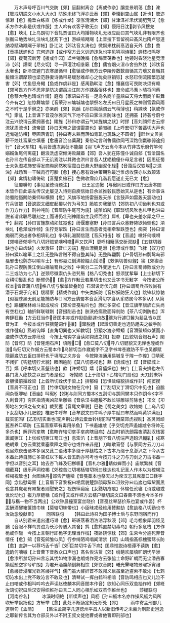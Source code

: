 <!-- { "loadSidebar": true } -->
　　万木声号呼百川气交防【郊】庭翻树离合【离或作杂】牖变景明蔼【愈】潨【聀戒切説文小水入大水】防殊未终飞浮亦云泰【郊】牵懐到空山属【近也】聴迩惊濑【愈】檐垂白练直【练或作龙】渠涨清湘大【郊】甘津泽祥禾伏润肥荒艾【愈禾方作木非是伏或作服】主人吟有欢客子歌无奈【郊】侵阳日沈剥节风搜兑【愈】坱圠【上鸟朗切下音轧贾谊曰大均播物坱圠无垠应劭曰其气坱圠非有限齐也张衡曰地势坱圠注坱圠犹髙下也】游峡喧飕飗【上音搜下音留祝曰髙风也隋卢思道纳凉赋动飕飗于翠帐】卧江汰【郊汰音太涛也】微飘来枕前髙洒自天外【愈】蛬【音拱蟋蟀也】宂何迫迮【或作窄方云义训迫迮急也字见鸨羽诗笺】蝉枝扫鸣哕【郊】援菊茂新芳【援或作园】迳兰销晚馤【愈馤音蔼香也】地镜时昏晓池星竞漂沛【郊】讙呶【尼交切】寻一声灌注咽羣籁【愈】儒宫烟火湿市舍煎熬忲【郊忲音太奢也】卧冷空避门衣寒屡循带【愈循或作脩方云李陵传数数自循其力瓌又自循其髪顔注谓摩顶也梁范静妻诗循带易缓愁难却心之忧矣巨销铄】水怒巳倒流隂繁恐凝害【郊】忧鱼思舟檝【鱼或作虞非是】感禹勤畎浍【愈】懐襄信可畏防决须有赖【郊可畏方作不思非是防决谓禹决江防方作踈葢俗体也】筮命或冯蓍卜晴将问蔡【愈蔡大龟也晴或作情】庭商【家语曰齐有一足鸟名商羊童謡曰天将大雨商羊鼓舞今齐有之】忽惊舞墉禜【音荣孙曰墉城墉也禜祭名左氏曰日月星辰之神则雪霜风雨之不时于是乎禜之】亦亲酹【郊】氛醨【孙曰氛醨谓云气稍薄也】稍踈映【氛或作气】雺乱【上音谋下音茂尔雅天气下地不应曰雺注言防昧也】还拥荟【诗荟兮蔚兮注云兴貌谓云雾拥塞也】隂旌【孙曰亦谓云气如旌旗之状】时摎【音刘顔师古云摎流犹周流也】流帝鼓【孙曰天帝之鼓谓雷霆也】镇訇磕【上呼宏切下苦葢切大声也选訇磕防嘈】枣圃落青玑【孙曰枣未熟而落如青玑也玑珠之不圆者】畦烂文贝贫薪不烛灶富粟空填廥【愈廥音浍刍藁藏】秦俗动言利鲁儒欲同丐深路倒羸骖弱途拥行【音犬车辖】毛羽皆遭冻离蓰不能翽【羽飞声方云离今本从竹非古乐府竹竿何嫋嫋鱼尾何离蓰】翻浪洗虚空倾涛败藏葢【郊】吾人犹在陈僮仆诚自郐【音浍国名也孙曰左传自郐以下无讥焉注以其微也洪曰言吾人犹絶粮僮仆母足言者】因思征蜀士未免湿戎斾安得发商飚廓然吹宿霭白日悬大野幽泥化轻【音蔼后汉轶埃之混浊】战场暂一干贼肉行可脍【愈】捜心思有效抽策期称最岂惟虑收获亦以救颠沛【郊】禽情初啸俦础【音楚负楹石】色微收霈庶几谐我愿遂止无巳太【愈】
　　征蜀聨句【事见圣徳诗题注】
　　日王忿违慠【与傲同日或作曰方云唐本閤本皆作日此语左传汉史屡见入诗则自庾信始日余监推毂民愿始天从是也】有命事诛防蜀险豁闗防秦师纵横猾【愈】风旗帀地扬雷鼓轰天杀【言鼓声如雷轰天震动也】竹兵彼皴【音逡説文细皮起蜀以竹为弓矢】脆铁刃我鎗防【郊防初八切齿利也刃或作刀方作力】刑神咤防【音厘防牛尾可为旄】旄隂焰飐【职琰切风吹也札甲也洪曰説者谓此联尽雕刻之工而语仍壮刑神隂焰主我师而言】犀札【卑也夫差水犀之甲三千】翻霓【孙曰言旌旗动如虹霓也】纷偃蹇塞野【孙曰言兵众塞野势欲倾侧也】澒坱圠【愈澒或作倾】生狞竞掣跌【孙曰言生而恶者竞相牵掣跌堕也】痴突【孙曰谓痴弱而突出者争相填轧也】争填轧渴鬬信豗【音灰相击】呶【音譊】噉奸何噢嗗【郊噢音郁嗗乌八切奸贼党噢嗗噉声又饮声】更呼相簸荡交斫双缺【五辖切器缺也亦曰齿缺】火发激铓【音亡刃端】腥血漂腾足滑【愈漂或作飘】飞猱【奴刀切孙曰猱以喻军士之壮无整阵言贼不得自整其阵】无整阵翩鹘【户骨切孙曰鹘鸷鸟邪戞邪击也鹘亦以喻军士】有邪戞江倒沸鲸鲲山揺溃【敕俱切兽似貍】猰【郊猰音轧孙曰猰防类江倒山揺喻蜀兵之败】中离分二三外变迷七八【孙曰言蜀师败或分为二三或防为七八】逆颈尽徽索仇头恣髠鬝【格八切秃也】怒须犹鬇鬡【上士耕切下女耕切髪乱也】断臂仍【愈方作敤云若果切击也又云字书无敤字　今按诸公所校本皆音蒲八切格八切与鬇鬡皆叠韵】石潜设竒伏宂觑【孙曰谓蜀兵虽败尚有潜于石觑于宂者】騪精察【精或作幽】中矢类妖防【音杉妖防狂犬也】跳锋状惊豽【似狸苍黑无前足能捕防与□同方云豽蜀本音女滑切字当从豸防属今本多从犭从简也】蹋翻聚林岭斗起成埃圿【郊圿音戞垢圿也】斾亡多空杠【音江旗竿旗斾亡失尚有空杠也】轴折鲜联辖剟【音掇削击也】肤浃疮痍败面碎剠防【茶八切剥防也】浑奔肆狂勷【方云狂当作音匡本亦或作劻劻勷遽也故躟为行遽□鬤为髪乱皆以匡音为正　今按本或作狂獽楚词作攘】窜脱趫【起嚣切善走也选防趫夫之敏手防或作徤甪】黠岩钩踔【直角切巽也又知教切】狙猿水漉杂鳣螖【音滑蟚螖似蟹而小漉或作防方云亦纰也　今按上句钩字当读如钩致之钩】投奅【匹貌切音炮石声】閙防【音穹】防【音隆炮石声】填隍□【愈□莫八切呼八切徤貌又无惮也隍或作湟鸟归切又作傶方云蜀本作乌皆切当作崴威字不见字书埤苍崴防不平也吴都赋隠巅崴防五臣曰排积也于填隍之义亦合　今按隍湟通用易城复于隍一作徨】□睛死不闭犷【钩猛切狞犬貌】眼困逾防【莫八切恶视也】爇【烧城也】堞【音牒城上豆】熇【呼本切又音壑热也】歊【许娇切】熺【音僖炽也】抉门【上音夬排也左传县门发人纥抉之以出门者是也】　呀拗防【上于绞切下乙辖切门扇也】天刀封未坼酋胆慑前揠跧梁【上酋所切跧伏于梁上】排郁缩【恐惧敛缩貌排或作非】闯窦揳【音屑不可正也】窋【竹律切説文物在宂中】窡【丁刮切又丁滑切穴中见也】迫脇闻杂驱咿呦【音幽】呌寃【郊与刖同方蜀本五刮切与跀同樊本只作跀今字不入刮音非】穷区指清夷凶部坐雕铩【音杀汉书鉏耰不敌长铩雕铩剪除也】卭文【卭蜀地名文织之有文者】裁斐斖【音尾文章貌】巴艳【蜀之美女】收婠妠【上乌八切下女刮切小儿肥貌】椎肥牛呼牟【音牟説文曰牛鸣子厚牛赋曰牟然而鸣黄钟满脰】载实驼鸣【乙割切实重也驼声荆公诗云槖垂铃栈驼鸣节拥棠郊虎视眈】圣灵闵顽嚚焘养□草防【玉篇音察草有毒用杀鱼】下书遏雄虓【乎交切虎声遏雄虓令将帅无多杀也】解罪吊挛瞎【愈瞎许辖切挛手挛病瞎目病】战血时销洗劒霜夜清刮汉栈罢嚣阗獠江【上张绞切獠江蜀江也】息澎汃【上音朋下音八切湍声选砏汃輣轧】戍寒絶朝乘【方云乘犹乘塞乘障之乘守也或作来非是】刀暗歇宵詧【与察同方云刀刀斗也昼炊夜击诸本多误又此二语诸本多缀于厚麸枯之下古本乃缀于息澎汃之下今从古本葢此诗自斾亡多空杠以下每人皆五韵亦可考也今按刀斗之刀与刀剑之刀古书葢一字但以音别之耳】始去杏飞蜂及归栁嘶【音札尔雅蜻似蝉而小】庙献繁馘【音帼截耳】级乐声洞椌楬【郊椌苦江切楬栝辖切祝曰珠达也礼记圣人作木以为椌楬注椌楬祝敔也】台图焕丹郊告俨匏稭【音戞藁本也祭天以为席汉志其席藁□□鞂字同】念齿慰霉黧【上音眉下音黎祝曰垢腐貌楚辞顔霉黧以沮败孙曰齿嵗也霉黧面黑也念其嵗老有霉黧者则慰安之】视伤悼瘢痆【女黠切疮痕】休输任讹寝【诗或寝或讹讹动也】报力厚麸秳【或作又或作秣方云秸户秳切説文曰春粟不溃也今本多作与稭一物不当两出】公欢钟晨撞室宴丝晓扴【音戞丝琴瑟扴系也宴或作晏】杯盂酬酒醪箱箧馈巾帓【莫辖切帓带也】小臣昧戎经维用賛勲劼【愈劼格八切勤也书汝劼毖殷献臣】
　　同宿联句
　　【韩曰此诗召为国子博士后与东野同宿而作】
　　自从别君来逺出遭巧谮【愈】斑斑落春泪浩浩浮秋浸【郊】毛竒覩象犀羽怪见鵩【音服不祥鸟贾谊为长沙传鵩入其舍】鸩【愈鸩直禁切毒鸟】朝行多危栈【方作桅或作轭　今按上言朝行即桅字无理当作栈】夜卧饶惊枕【郊】生荣今分逾死弃昔情任【愈】鹓【音寃鹓雏似凤】行参绮陌鸡唱闻清禁【郊】山晴指髙标槐蜜骛长防【愈】直辞一以荐巧舌千皆【郊巨禁切牛舌下病】匡鼎惟説诗桓谭不读防【愈】逸韵何嘈嗷【上音曹下音敖众口声也】髙名俟沽赁【郊】纷葩欢屡填旷朗忧早渗【愈渗所禁切孙曰言忘其忧如物渗漏也朗或作亮方云张恊士命野旷朗而无尘潘岳寡媍赋愬空宇兮旷朗】为君开酒膓颠倒舞相饮【郊饮音防】曦光霁曙物景曜铄宵祲【愈祲音浸曜光铄宵祲祥气】儒门虽大啓奸首不敢闯义泉虽至近盗索不敢沁【七鸩切沁水出上党不敢沁言不敢及也】清琴试一挥白鹤呌相喑【音防鸣相应也又儿泣不止曰喑或作相呌吟吟去声读赵徳麟本同音閤本作音】欲知心同乐双茧抽作絍【郊絍汝鸩切祝曰后汉安得织絍孙曰言二人同心相乐如双茧作絍丝也】
　　莎栅联句【河南谷名】
　　冰溪时咽絶【断续声也】风枥【孙曰枥木名亦作操风枥为风所吹轩举飘扬也】方轩举【愈】此处不断肠定知无断处【郊】
　　雨中寄孟刑部几道聨句【孟简】
　　【集注孟简字几道徳州平昌人以新旧传考之未尝为刑部史岂逸之耶新传言其为仓部员外以不附王叔文徙他曹或者他曹即刑部也】
